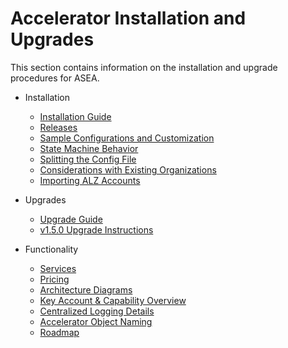 # Accelerator Installation and Upgrades

This section contains information on the installation and upgrade procedures for ASEA.

- Installation
    -   [Installation Guide](../installation/install.md)
    -   [Releases](https://github.com/aws-samples/aws-secure-environment-accelerator/releases)
    -   [Sample Configurations and Customization](../installation/customization-index.md)
    -   [State Machine Behavior](../installation/sm_inputs.md)
    -   [Splitting the Config File](../installation/multi-file-config-capabilities.md)
    -   [Considerations with Existing Organizations](../installation/existing-orgs.md)
    -   [Importing ALZ Accounts](../operations/operations-import-ALZAccount.md)

- Upgrades
    -   [Upgrade Guide](../installation/upgrades.md)
    -   [v1.5.0 Upgrade Instructions](../installation/v150-Upgrade.md)

- Functionality
    -   [Services](../installation/services-list.md)
    -   [Pricing](../pricing/sample_pricing.md)
    -   [Architecture Diagrams](../architectures/pbmm/diagrams.md)
    -   [Key Account & Capability Overview](../installation/what-we-do-where.md)
    -   [Centralized Logging Details](../installation/log-file-locations.md)
    -   [Accelerator Object Naming](../installation/object-naming.md)
    -   [Roadmap](https://github.com/aws-samples/aws-secure-environment-accelerator/projects/1)
